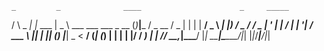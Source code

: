     _         _              ____                      _     _____
   / \  _   _| |_ ___       |  _ \ ___  ___ ___  _ __ (_)___|___ / _ __
  / _ \| | | | __/ _ \ _____| |_) / _ \/ __/ _ \| '_ \| |_  / |_ \| '__|
 / ___ \ |_| | || (_) |_____|  _ <  __/ (_| (_) | | | | |/ / ___) | |
/_/   \_\__,_|\__\___/      |_| \_\___|\___\___/|_| |_|_/___|____/|_|
